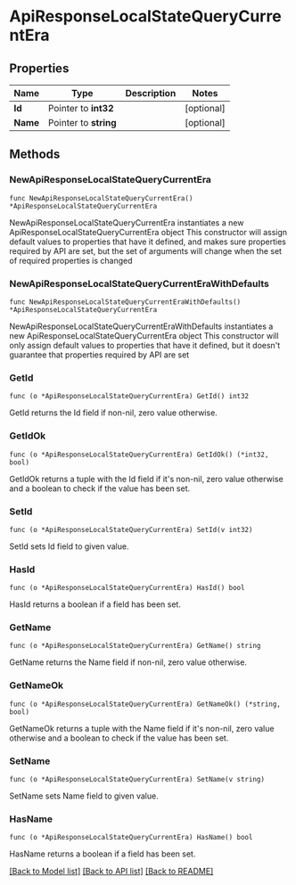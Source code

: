 # ApiResponseLocalStateQueryCurrentEra

## Properties

Name | Type | Description | Notes
------------ | ------------- | ------------- | -------------
**Id** | Pointer to **int32** |  | [optional] 
**Name** | Pointer to **string** |  | [optional] 

## Methods

### NewApiResponseLocalStateQueryCurrentEra

`func NewApiResponseLocalStateQueryCurrentEra() *ApiResponseLocalStateQueryCurrentEra`

NewApiResponseLocalStateQueryCurrentEra instantiates a new ApiResponseLocalStateQueryCurrentEra object
This constructor will assign default values to properties that have it defined,
and makes sure properties required by API are set, but the set of arguments
will change when the set of required properties is changed

### NewApiResponseLocalStateQueryCurrentEraWithDefaults

`func NewApiResponseLocalStateQueryCurrentEraWithDefaults() *ApiResponseLocalStateQueryCurrentEra`

NewApiResponseLocalStateQueryCurrentEraWithDefaults instantiates a new ApiResponseLocalStateQueryCurrentEra object
This constructor will only assign default values to properties that have it defined,
but it doesn't guarantee that properties required by API are set

### GetId

`func (o *ApiResponseLocalStateQueryCurrentEra) GetId() int32`

GetId returns the Id field if non-nil, zero value otherwise.

### GetIdOk

`func (o *ApiResponseLocalStateQueryCurrentEra) GetIdOk() (*int32, bool)`

GetIdOk returns a tuple with the Id field if it's non-nil, zero value otherwise
and a boolean to check if the value has been set.

### SetId

`func (o *ApiResponseLocalStateQueryCurrentEra) SetId(v int32)`

SetId sets Id field to given value.

### HasId

`func (o *ApiResponseLocalStateQueryCurrentEra) HasId() bool`

HasId returns a boolean if a field has been set.

### GetName

`func (o *ApiResponseLocalStateQueryCurrentEra) GetName() string`

GetName returns the Name field if non-nil, zero value otherwise.

### GetNameOk

`func (o *ApiResponseLocalStateQueryCurrentEra) GetNameOk() (*string, bool)`

GetNameOk returns a tuple with the Name field if it's non-nil, zero value otherwise
and a boolean to check if the value has been set.

### SetName

`func (o *ApiResponseLocalStateQueryCurrentEra) SetName(v string)`

SetName sets Name field to given value.

### HasName

`func (o *ApiResponseLocalStateQueryCurrentEra) HasName() bool`

HasName returns a boolean if a field has been set.


[[Back to Model list]](../README.md#documentation-for-models) [[Back to API list]](../README.md#documentation-for-api-endpoints) [[Back to README]](../README.md)


